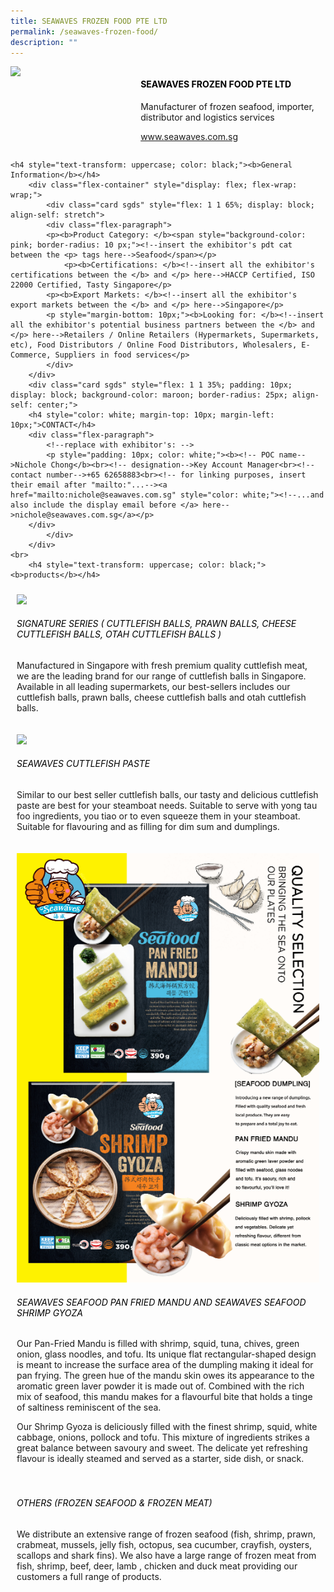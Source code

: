 ```yaml
---
title: SEAWAVES FROZEN FOOD PTE LTD
permalink: /seawaves-frozen-food/
description: ""
---
```

<div class="flex-paragraph">
		<!--hi there! this is a comment and will provide you with instructional guides-->
		<!--insert booth number here!-->
		<p style="text-transform: uppercase">
	</p><div class="flex-paragraph">
		<!--hi there! this is a comment and will provide you with instructional guides-->
		<!--insert booth number here!-->
		<p style="text-transform: uppercase"></p></div>
			<div class="flex-container" style="display: flex; flex-wrap: wrap;">
				<!--insert DOWNLOAD link of company logo between the " marks!-->
			<div class="card sgds" style="flex: 1 1 40%; display: block;"><img src="https://drive.google.com/u/0/uc?id=13rca52eqY6K7FTYgtWQ9ZV6HbDocgB0k&amp;export=download"></div>
	<div class="card-sgds" style="flex: 1 1 58%; display: block; margin-left: 3px">
		<h4 style="text-transform: uppercase; color: black;"><!--insert the exhibitor's name between the <b> tags here--><b>SEAWAVES FROZEN FOOD PTE LTD</b></h4><!--insert the exhibitor's description between the <p> tags here-->
		<p>Manufacturer of frozen seafood, importer, distributor and logistics services</p>
		<!--insert the exhibitor's website link, making sure there is "https:// www." present please. make sure the entire https link goes in between the " marks-->
		<p><a href="https://www.seawaves.com.sg/" target="_blank"><!--insert the www website link here (no need for https)-->www.seawaves.com.sg</a></p>
	</div>
</div>



	<h4 style="text-transform: uppercase; color: black;"><b>General Information</b></h4>
		<div class="flex-container" style="display: flex; flex-wrap: wrap;">
			<div class="card sgds" style="flex: 1 1 65%; display: block; align-self: stretch">
			<div class="flex-paragraph">
			<p><b>Product Category: </b><span style="background-color: pink; border-radius: 10 px;"><!--insert the exhibitor's pdt cat between the <p> tags here-->Seafood</span></p> 
				<p><b>Certifications: </b><!--insert all the exhibitor's certifications between the </b> and </p> here-->HACCP Certified, ISO 22000 Certified, Tasty Singapore</p>
			<p><b>Export Markets: </b><!--insert all the exhibitor's export markets between the </b> and </p> here-->Singapore</p>
			<p style="margin-bottom: 10px;"><b>Looking for: </b><!--insert all the exhibitor's potential business partners between the </b> and </p> here-->Retailers / Online Retailers (Hypermarkets, Supermarkets, etc), Food Distributors / Online Food Distributors, Wholesalers, E-Commerce, Suppliers in food services</p>
			</div>
		</div>
		<div class="card sgds" style="flex: 1 1 35%; padding: 10px; display: block; background-color: maroon; border-radius: 25px; align-self: center;">
		<h4 style="color: white; margin-top: 10px; margin-left: 10px;">CONTACT</h4>
		<div class="flex-paragraph">
			<!--replace with exhibitor's: -->
			<p style="padding: 10px; color: white;"><b><!-- POC name-->Nichole Chong</b><br><!-- designation-->Key Account Manager<br><!--contact number-->+65 62658883<br><!-- for linking purposes, insert their email after "mailto:"...--><a href="mailto:nichole@seawaves.com.sg" style="color: white;"><!--...and also include the display email before </a> here-->nichole@seawaves.com.sg</a></p>
		</div>
			</div>
		</div>
	<br>
		<h4 style="text-transform: uppercase; color: black;"><b>products</b></h4>
<div style="display: flex; flex-wrap: wrap;">
  <div class="card sgds" style="flex: 1 1 47%; margin: 10px; display: block;"><!--insert the exhibitor's DOWNLOAD image for product between the " marks here-->
	<div class="flex-image" style="display: block;"><img src="https://drive.google.com/u/0/uc?id=1Gd-bjLUlEvoEhj-ZYH9d-8DN4I-jbiUl&amp;export=download"></div>
	<div class="flex-paragraph">
		<h6 style="text-transform: uppercase; color: black;"><!--insert product name before </h6> and product description after <p>-->Signature Series ( Cuttlefish Balls, Prawn Balls, Cheese Cuttlefish Balls, Otah Cuttlefish Balls )</h6>
		<p>Manufactured in Singapore with fresh premium quality cuttlefish meat, we are the leading brand for our range of cuttlefish balls in Singapore. Available in all leading supermarkets, our best-sellers includes our cuttlefish balls, prawn balls, cheese cuttlefish balls and otah cuttlefish balls.</p></div>
	</div>
		<div class="card sgds" style="flex: 1 1 47%; margin: 10px; display: block;">
		<div class="flex-image" style="display: block;"><img src="https://drive.google.com/u/0/uc?id=1aHifLWJ3QGswPqiNODpGYiMV-ZsrME-a&amp;export=download"></div>
	<div class="flex-paragraph">
		<h6 style="text-transform: uppercase; color: black;">Seawaves CuttleFish Paste</h6>
		<p>Similar to our best seller cuttlefish balls, our tasty and delicious cuttlefish paste are best for your steamboat needs. Suitable to serve with yong tau foo ingredients, you tiao or to even squeeze them in your steamboat. Suitable for flavouring and as filling for dim sum and dumplings.</p></div>
	</div>
		<div class="card sgds" style="flex: 1 1 47%; margin: 10px; display: block;">
		<div class="flex-image" style="display: block;"><img src="/images/seawaves-gyoza.png"></div>
	<div class="flex-paragraph">
		<h6 style="text-transform: uppercase; color: black;">Seawaves Seafood Pan Fried Mandu and Seawaves Seafood Shrimp Gyoza</h6>
		<p>Our Pan-Fried Mandu is filled with shrimp, squid, tuna, chives, green onion, glass noodles, and tofu. Its unique flat rectangular-shaped design is meant to increase the surface area of the dumpling making it ideal for pan frying. The green hue of the mandu skin owes its appearance to the aromatic green laver powder it is made out of. Combined with the rich mix of seafood, this mandu makes for a flavourful bite that holds a tinge of saltiness reminiscent of the sea.

Our Shrimp Gyoza is deliciously filled with the finest shrimp, squid, white cabbage, onions, pollock and tofu. This mixture of ingredients strikes a great balance between savoury and sweet. The delicate yet refreshing flavour is ideally steamed and served as a starter, side dish, or snack.</p></div>
		</div>
		<div class="card sgds" style="flex: 1 1 47%; margin: 10px; display: block;">
	<div class="flex-paragraph">
		<h6 style="text-transform: uppercase; color: black;">Others (Frozen Seafood &amp; Frozen Meat)</h6>
		<p>We distribute an extensive range of frozen seafood (fish, shrimp, prawn, crabmeat, mussels, jelly fish, octopus, sea cucumber, crayfish, oysters, scallops and shark fins). We also have a large range of frozen meat from fish, shrimp, beef, deer, lamb , chicken and duck meat providing our customers a full range of products.</p></div>
	</div>
	<!--don't delete these 2 tags. double check how the layout looks on the right too and lemme know if there are any problems! thank u so much for ur hardwork!-->
	</div>
</div>